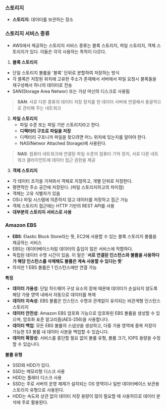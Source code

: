 ### 스토리지

- **스토리지**: 데이터를 보관하는 장소

### 스토리지 서비스 종류

- AWS에서 제공하는 스토리지 서비스 종류는 블록 스토리지, 파일 스토리지, 객체 스토리지가 있다. 이들은 각각 사용하는 목적이 다르다.

1. **블록 스토리지**

- 단일 스토리지 볼륨을 '블록' 단위로 분할하여 저장하는 방식
- 각 블록은 저장된 위치에 고유한 주소가 존재해서 서버에서 파일 요청시 블록들을 재구성해서 하나의 데이터로 전송
- SAN(Storage Area Networ) 또는 가상 머신의 디스크로 사용됨

> **SAN**: 서로 다른 종류의 데이터 저장 장치를 한 데이터 서버에 연결해서 총괄적으로 관리해 주는 네트워크

2. **파일 스토리지**
    - 파일 수준 또는 파일 기반 스토리지라고 한다.
    - **디렉터리 구조로 파일을 저장**
    - 디렉터리 구조니까 파일을 찾으려면 어느 위치에 있는지를 알아야 한다.
    - NAS(Networ Attached Storage)에 사용된다.

> **NAS**: 컴퓨터 네트워크에 연결된 파일 수준의 컴퓨터 기억 장치, 서로 다른 네트워크 클라이언트에 데이터 접근 권한을 제공

3. **객체 스토리지**

- 각 데이터 조각을 가져와서 객체로 지정하고, 개별 단위로 저장한다.
- 평면적인 주소 공간에 저장된다. (파일 스토리지하고의 차이점)
- 객체는 고유 식별자가 있음
- OS나 파일 시스템에 의존하지 않고 데이터를 저장하고 접근 가능
- 객체 스토리지 접근에는 HTTP 기반의 REST API를 사용
- **대부분의 스토리지 서비스로 사용**

### Amazon EBS

- **EBS**: Elastic Block Store라는 뜻, EC2에 사용할 수 있는 블록 스토리지 볼륨을 제공하는 서비스
- EBS는 데이터베이스처럼 데이터의 출입이 많은 서비스에 적합하다.
- 독립된 데이터 수명 시간이 있음. 이 말은 '**서로 연결된 인스턴스와 볼륨을 사용하다가 해당 인스턴스를 삭제해도 볼륨은 계속 사용할 수 있다는 뜻**'
- 하지만 1 EBS 볼륨은 1 인스턴스에만 연결 가능

**특징**

- **데이터 가용성**: 단일 하드웨어 구성 요소의 장애 때문에 데이터가 손실되지 않도록 해당 가용 영역 내에서 자동으로 데이터를 복제
- **데이터 지속성**: EBS 볼륨은 인스턴스 수명과 관계없이 유지되는 비관계형 인스턴스 스토리지
- **데이터 안전성**: Amazon EBS 암호화 기능으로 암호화된 EBS 볼륨을 생성할 수 있으며, 암호화 표준 알고리즘(AES-256)을 사용합니다.
- **데이터 백업**: 모든 EBS 볼륨의 스냅샷을 생성하고, 다중 가용 영역에 중복 저장이 가능한 S3 볼륨 내 데이터 사본을 백업할 수 있습니다.
- **데이터 확장성**: 서비스를 중단할 필요 없이 볼륨 유형, 볼륨 크기, IOPS 용량을 수정할 수 있습니다.

**볼륨 유형**

- SSD와 HDD가 있다.
- SSD는 메모리형 디스크 사용
- HDD는 플래터 디스크 사용
- SSD는 주로 서버의 운영 체제가 설치되는 OS 영역이나 일반 데이터베이스 보관용 스토리지 유형으로 사용된다.
- HDD는 속도와 상관 없이 데이터 저장 용량이 많이 필요할 때 사용하므로 데이터 분석에 주로 활용된다.